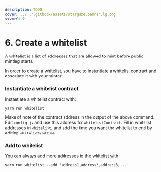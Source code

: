 ```yaml
---
description: TODO
cover: ../../.gitbook/assets/stargaze.banner.lg.png
coverY: 0
---
```


# 6. Create a whitelist

A whitelist is a list of addresses that are allowed to mint before public minting starts.

In order to create a whitelist, you have to instantiate a whitelist contract and associate it with your minter.

### Instantiate a whitelist contract

Instantiate a whitelist contract with:

```
yarn run whitelist
```

Make of note of the contract address in the output of the above command. Edit `config.js` and use this address for `whitelistContract`. Fill in whitelist addresses in `whitelist`, and add the time you want the whitelist to end by editing `whitelistEndTime`.

### Add to whitelist

You can always add more addresses to the whitelist with:

```
yarn run whitelist --add 'address1,address2,address3,...'
```

